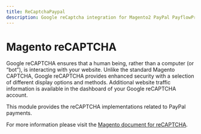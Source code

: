 ```yaml
---
title: ReCaptchaPaypal
description: Google reCaptcha integration for Magento2 PayPal PayflowPro payment form
---
```


# Magento reCAPTCHA

Google reCAPTCHA ensures that a human being, rather than a computer (or “bot”), is interacting with your website. Unlike the standard Magento CAPTCHA, Google reCAPTCHA provides enhanced security with a selection of different display options and methods. Additional website traffic information is available in the dashboard of your Google reCAPTCHA account.

This module provides the reCAPTCHA implementations related to PayPal payments.

For more information please visit the [Magento document for reCAPTCHA](https://docs.magento.com/user-guide/stores/security-google-recaptcha.html).
